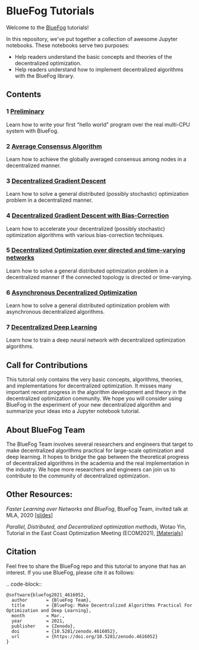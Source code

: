 # BlueFog Tutorials

Welcome to the [BlueFog](https://github.com/Bluefog-Lib/bluefog) tutorials!

In this repository, we've put together a collection of awesome Jupyter notebooks. These notebooks serve two purposes:

- Help readers understand the basic concepts and theories of the decentralized optimization.
- Help readers understand how to implement decentralized algorithms with the BlueFog library.

## Contents

### 1 [Preliminary](https://github.com/Bluefog-Lib/bluefog-tutorial/tree/master/Section%201)

Learn how to write your first "hello world" program over the real multi-CPU system with BlueFog.

### 2 [Average Consensus Algorithm](https://github.com/Bluefog-Lib/bluefog-tutorial/tree/master/Section%202)

Learn how to achieve the globally averaged consensus among nodes in a decentralized manner.

### 3 [Decentralized Gradient Descent](https://github.com/Bluefog-Lib/bluefog-tutorial/tree/master/Section%203)

Learn how to solve a general distributed (possibly stochastic) optimization problem in a decentralized manner.

### 4 [Decentralized Gradient Descent with Bias-Correction](https://github.com/Bluefog-Lib/bluefog-tutorial/tree/master/Section%204)

Learn how to accelerate your decentralized (possibly stochastic) optimization algorithms with various bias-correction techniques.

### 5 [Decentralized Optimization over directed and time-varying networks](https://github.com/Bluefog-Lib/bluefog-tutorial/tree/master/Section%205)

Learn how to solve a general distributed optimization problem in a decentralized manner if the connected topology is directed or time-varying. 

### 6 [Asynchronous Decentralized Optimization](https://github.com/Bluefog-Lib/bluefog-tutorial/tree/master/Section%206)

Learn how to solve a general distributed optimization problem with asynchronous decentralized algorithms.

### 7 [Decentralized Deep Learning](https://github.com/Bluefog-Lib/bluefog-tutorial/tree/master/Section%207)

Learn how to train a deep neural network with decentralized optimization algorithms.

## Call for Contributions

This tutorial only contains the very basic concepts, algorithms, theories, and implementations for decentralized optimization. It misses many important recent progress in the algorithm development and theory in the decentralized optimization community. We hope you will consider using BlueFog in the experiment of your new decentralized algorithm and summarize your ideas into a Jupyter notebook tutorial. 

## About BlueFog Team

The BlueFog Team involves several researchers and engineers that target to make decentralized algorithms practical for large-scale optimization and deep learning. It hopes to bridge the gap between the theoretical progress of decentralized algorithms in the academia and the real implementation in the industry. We hope more researchers and engineers can join us to contribute to the community of decentralized optimization. 

## Other Resources:

*Faster Learning over Networks and BlueFog*, BlueFog Team, invited talk at MLA, 2020 [\[slides\]](https://github.com/Bluefog-Lib/bluefog/blob/master/resources/Faster_Learning_over_Networks_and_BlueFog.pdf)

*Parallel, Distributed, and Decentralized optimization methods*, Wotao Yin, Tutorial in the East Coast Optimization Meeting (ECOM2021), [\[Materials\]](https://github.com/Bluefog-Lib/EastCoastTutorial2021)

## Citation

Feel free to share the BlueFog repo and this tutorial to anyone that has an interest. If you use BlueFog, please cite it as follows:

.. code-block::

    @software{bluefog2021_4616052,
      author       = {BlueFog Team},
      title        = {BlueFog: Make Decentralized Algorithms Practical For Optimization and Deep Learning},
      month        = Mar.,
      year         = 2021,
      publisher    = {Zenodo},
      doi          = {10.5281/zenodo.4616052},
      url          = {https://doi.org/10.5281/zenodo.4616052}
    }
